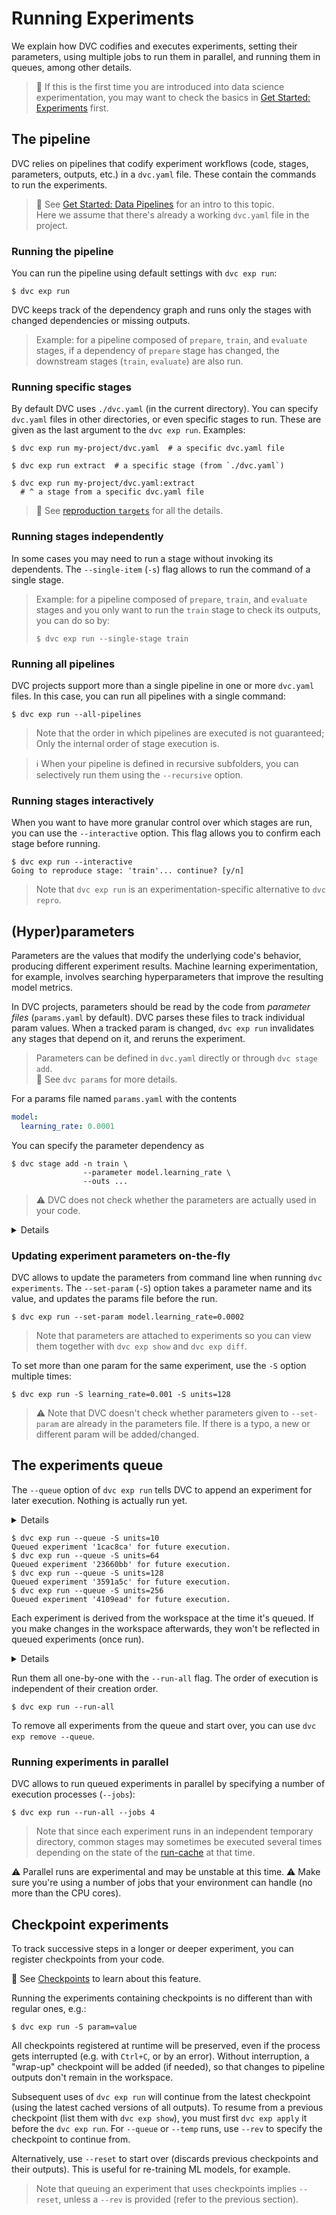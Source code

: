 # Running Experiments

We explain how DVC codifies and executes experiments, setting their parameters,
using multiple jobs to run them in parallel, and running them in queues, among
other details.

> 📖 If this is the first time you are introduced into data science
> experimentation, you may want to check the basics in
> [Get Started: Experiments](/doc/start/experiments/) first.

## The pipeline

DVC relies on <abbr>pipelines</abbr> that codify experiment workflows (code,
<abbr>stages</abbr>, <abbr>parameters</abbr>, <abbr>outputs</abbr>, etc.) in a
`dvc.yaml` file. These contain the commands to run the experiments.

> 📖 See [Get Started: Data Pipelines](/doc/start/data-pipelines) for an intro
> to this topic.  
> Here we assume that there's already a working `dvc.yaml` file in the
> <abbr>project</abbr>.

[ug-pipeline-files]: /doc/user-guide/project-structure/pipelines-files

### Running the pipeline

You can run the pipeline using default settings with `dvc exp run`:

```dvc
$ dvc exp run
```

DVC keeps track of the dependency graph and runs only the stages with changed
dependencies or missing outputs.

> Example: for a pipeline composed of `prepare`, `train`, and `evaluate` stages,
> if a dependency of `prepare` stage has changed, the downstream stages
> (`train`, `evaluate`) are also run.

### Running specific stages

By default DVC uses `./dvc.yaml` (in the current directory). You can specify
`dvc.yaml` files in other directories, or even specific stages to run. These are
given as the last argument to the `dvc exp run`. Examples:

```dvc
$ dvc exp run my-project/dvc.yaml  # a specific dvc.yaml file

$ dvc exp run extract  # a specific stage (from `./dvc.yaml`)

$ dvc exp run my-project/dvc.yaml:extract
  # ^ a stage from a specific dvc.yaml file
```

> 📖 See [reproduction `targets`](/doc/command-reference/repro#options) for all
> the details.

### Running stages independently

In some cases you may need to run a stage without invoking its dependents. The
`--single-item` (`-s`) flag allows to run the command of a single stage.

> Example: for a pipeline composed of `prepare`, `train`, and `evaluate` stages
> and you only want to run the `train` stage to check its outputs, you can do so
> by:
>
> ```dvc
> $ dvc exp run --single-stage train
> ```

### Running all pipelines

<abbr>DVC projects</abbr> support more than a single pipeline in one or more
`dvc.yaml` files. In this case, you can run all pipelines with a single command:

```dvc
$ dvc exp run --all-pipelines
```

> Note that the order in which pipelines are executed is not guaranteed; Only
> the internal order of stage execution is.

> ℹ️ When your pipeline is defined in recursive subfolders, you can selectively
> run them using the `--recursive` option.

### Running stages interactively

When you want to have more granular control over which stages are run, you can
use the `--interactive` option. This flag allows you to confirm each stage
before running.

```dvc
$ dvc exp run --interactive
Going to reproduce stage: 'train'... continue? [y/n]
```

> Note that `dvc exp run` is an experimentation-specific alternative to
> `dvc repro`.

## (Hyper)parameters

<abbr>Parameters</abbr> are the values that modify the underlying code's
behavior, producing different experiment results. Machine learning
experimentation, for example, involves searching hyperparameters that improve
the resulting model metrics.

In DVC projects, parameters should be read by the code from _parameter files_
(`params.yaml` by default). DVC parses these files to track individual param
values. When a tracked param is changed, `dvc exp run` invalidates any stages
that depend on it, and reruns the experiment.

> Parameters can be defined in `dvc.yaml` directly or through `dvc stage add`.  
> 📖 See `dvc params` for more details.

For a params file named `params.yaml` with the contents

```yaml
model:
  learning_rate: 0.0001
```

You can specify the parameter dependency as

```dvc
$ dvc stage add -n train \
                --parameter model.learning_rate \
                --outs ...
```

> ⚠️ DVC does not check whether the parameters are actually used in your code.

<details>

#### Non-default parameter files

DVC allows param files in YAML 1.2, JSON, TOML, and Python formats. When your
parameters file is named something other than `params.yaml`, you need to specify
it in both stage description and `dvc exp run`. For example using
`myparams.toml`:

```dvc
$ dvc stage add -n train \
                -p myparams.toml:learning_rate \
                ...

$ dvc exp run -S myparams.toml:learning_rate = 0.0001
```

</details>

### Updating experiment parameters on-the-fly

DVC allows to update the parameters from command line when running
`dvc experiments`. The `--set-param` (`-S`) option takes a parameter name and
its value, and updates the params file before the run.

```dvc
$ dvc exp run --set-param model.learning_rate=0.0002
```

> Note that parameters are attached to experiments so you can view them together
> with `dvc exp show` and `dvc exp diff`.

To set more than one param for the same experiment, use the `-S` option multiple
times:

```dvc
$ dvc exp run -S learning_rate=0.001 -S units=128
```

> ⚠️ Note that DVC doesn't check whether parameters given to `--set-param` are
> already in the parameters file. If there is a typo, a new or different param
> will be added/changed.

## The experiments queue

The `--queue` option of `dvc exp run` tells DVC to append an experiment for
later execution. Nothing is actually run yet.

<details>

### How are experiments queued?

Queued experiments are created similar to
[Git stash](https://www.git-scm.com/docs/git-stash). The last experiment queued
is found in `.git/refs/exps`, and earlier ones are in its [reflog].

[reflog]:
  https://git-scm.com/docs/gitglossary#Documentation/gitglossary.txt-aiddefreflogareflog

</details>

```dvc
$ dvc exp run --queue -S units=10
Queued experiment '1cac8ca' for future execution.
$ dvc exp run --queue -S units=64
Queued experiment '23660bb' for future execution.
$ dvc exp run --queue -S units=128
Queued experiment '3591a5c' for future execution.
$ dvc exp run --queue -S units=256
Queued experiment '4109ead' for future execution.
```

Each experiment is derived from the workspace at the time it's queued. If you
make changes in the workspace afterwards, they won't be reflected in queued
experiments (once run).

<details>

### How are queued experiments isolated? (Temporary directories)

To guarantee that queued experiments derive from their original workspace, DVC
creates a copy of it in `.dvc/tmp/exps/`, where the experiment will run. All
these workspaces share the main project <abbr>cache</abbr>.

If you want to isolate an experiments this way without queuing it, you can use
the `--temp` option. This allows you to continue working while a long experiment
runs.

```dvc
$ nohup dvc exp run --temp &
[1] 30473
nohup: ignoring input and appending output to 'nohup.out'
```

> The above example creates a `nohup.log` file in the original workspace with
> the output of the DVC process.

Note that Git-ignored files/dirs are explicitly excluded from queued/temp runs
to avoid committing unwanted files into Git (e.g. once successful experiments
are [persisted]).

[persisted]: /doc/user-guide/experiment-management#persistent-experiments

> 💡 To include untracked files, stage them with `git add` first (before
> `dvc exp run`) and `git reset` them afterwards.

</details>

Run them all one-by-one with the `--run-all` flag. The order of execution is
independent of their creation order.

```dvc
$ dvc exp run --run-all
```

To remove all experiments from the queue and start over, you can use
`dvc exp remove --queue`.

### Running experiments in parallel

DVC allows to run queued experiments in parallel by specifying a number of
execution processes (`--jobs`):

```dvc
$ dvc exp run --run-all --jobs 4
```

> Note that since each experiment runs in an independent temporary directory,
> common <abbr>stages</abbr> may sometimes be executed several times depending
> on the state of the [run-cache] at that time.

[run-cache]: /doc/user-guide/project-structure/internal-files#run-cache

⚠️ Parallel runs are experimental and may be unstable at this time. ⚠️ Make sure
you're using a number of jobs that your environment can handle (no more than the
CPU cores).

## Checkpoint experiments

To track successive steps in a longer or deeper <abbr>experiment</abbr>, you can
register checkpoints from your code.

📖 See [Checkpoints](/doc/user-guide/experiment-management/checkpoints) to learn
about this feature.

Running the experiments containing checkpoints is no different than with regular
ones, e.g.:

```dvc
$ dvc exp run -S param=value
```

All checkpoints registered at runtime will be preserved, even if the process
gets interrupted (e.g. with `Ctrl+C`, or by an error). Without interruption, a
"wrap-up" checkpoint will be added (if needed), so that changes to pipeline
outputs don't remain in the workspace.

Subsequent uses of `dvc exp run` will continue from the latest checkpoint (using
the latest cached versions of all outputs). To resume from a previous checkpoint
(list them with `dvc exp show`), you must first `dvc exp apply` it before the
`dvc exp run`. For `--queue` or `--temp` runs, use `--rev` to specify the
checkpoint to continue from.

Alternatively, use `--reset` to start over (discards previous checkpoints and
their outputs). This is useful for re-training ML models, for example.

> Note that queuing an experiment that uses checkpoints implies `--reset`,
> unless a `--rev` is provided (refer to the previous section).
